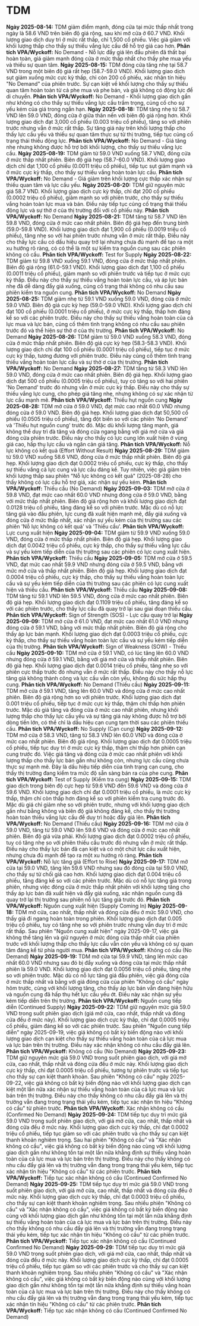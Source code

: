 # TDM

**Ngày 2025-08-14:** TDM giảm điểm mạnh, đóng cửa tại mức thấp nhất trong ngày là 58.6 VND trên biên độ giá rộng, sau khi mở cửa ở 60.7 VND. Khối lượng giao dịch duy trì ở mức rất thấp, chỉ 1,500 cổ phiếu. Việc giá giảm với khối lượng thấp cho thấy sự thiếu vắng lực cầu để hỗ trợ giá cao hơn. **Phân tích VPA/Wyckoff:** No Demand - Nỗ lực đẩy giá lên đầu phiên đã thất bại hoàn toàn, giá giảm mạnh đóng cửa ở mức thấp nhất cho thấy phe mua yếu và thiếu sự quan tâm.
**Ngày 2025-08-15:** TDM đóng cửa tăng nhẹ tại 58.7 VND trong một biên độ giá rất hẹp (58.7-59.0 VND). Khối lượng giao dịch sụt giảm xuống mức cực kỳ thấp, chỉ còn 200 cổ phiếu, xác nhận tín hiệu "No Demand" của phiên trước. Sự cạn kiệt về khối lượng cho thấy sự thiếu quan tâm hoàn toàn từ cả phe mua và phe bán, và giá không có động lực để di chuyển. **Phân tích VPA/Wyckoff:** No Demand - Khối lượng giao dịch gần như không có cho thấy sự thiếu vắng lực cầu trầm trọng, củng cố cho sự yếu kém của giá trong ngắn hạn.
**Ngày 2025-08-18:** TDM tăng nhẹ từ 58.7 VND lên 59.0 VND, đóng cửa ở giữa thân nến với biên độ giá rộng hơn. Khối lượng giao dịch đạt 3,000 cổ phiếu (0.003 triệu cổ phiếu), tăng so với phiên trước nhưng vẫn ở mức rất thấp. Sự tăng giá này trên khối lượng thấp cho thấy lực cầu yếu và thiếu sự quan tâm thực sự từ thị trường, tiếp tục củng cố trạng thái thiếu động lực. **Phân tích VPA/Wyckoff:** No Demand - Giá tăng nhẹ nhưng không được hỗ trợ bởi khối lượng, cho thấy sự thiếu vắng lực cầu.
**Ngày 2025-08-19:** TDM giảm từ 59.0 VND xuống 58.7 VND, đóng cửa ở mức thấp nhất phiên. Biên độ giá hẹp (58.7-60.0 VND). Khối lượng giao dịch chỉ đạt 1,100 cổ phiếu (0.0011 triệu cổ phiếu), tiếp tục sụt giảm mạnh và ở mức cực kỳ thấp, cho thấy sự thiếu vắng hoàn toàn lực cầu. **Phân tích VPA/Wyckoff:** No Demand - Giá giảm trên khối lượng cực thấp xác nhận sự thiếu quan tâm và lực cầu yếu.
**Ngày 2025-08-20:** TDM giữ nguyên mức giá 58.7 VND. Khối lượng giao dịch cực kỳ thấp, chỉ đạt 200 cổ phiếu (0.0002 triệu cổ phiếu), giảm mạnh so với phiên trước, cho thấy sự thiếu vắng hoàn toàn lực mua và bán. Điều này tiếp tục củng cố trạng thái thiếu động lực và sự thờ ơ của thị trường đối với cổ phiếu này. **Phân tích VPA/Wyckoff:** No Demand
**Ngày 2025-08-21:** TDM tăng từ 58.7 VND lên 59.8 VND, đóng cửa ở mức cao nhất phiên. Biên độ giá hẹp đến trung bình (59.0-59.8 VND). Khối lượng giao dịch đạt 1,900 cổ phiếu (0.0019 triệu cổ phiếu), tăng nhẹ so với hai phiên trước nhưng vẫn ở mức rất thấp. Điều này cho thấy lực cầu có dấu hiệu quay trở lại nhưng chưa đủ mạnh để tạo ra một xu hướng rõ ràng, có có thể là một sự kiểm tra nguồn cung sau các phiên không có cầu. **Phân tích VPA/Wyckoff:** Test for Supply
**Ngày 2025-08-22:** TDM giảm từ 59.8 VND xuống 59.1 VND, đóng cửa ở mức thấp nhất phiên. Biên độ giá rộng (61.0-59.1 VND). Khối lượng giao dịch đạt 1,100 cổ phiếu (0.0011 triệu cổ phiếu), giảm mạnh so với phiên trước và tiếp tục ở mức cực kỳ thấp. Điều này cho thấy sự thiếu vắng hoàn toàn lực cầu, và áp lực bán nhẹ đã dễ dàng đẩy giá xuống, củng cố trạng thái không có nhu cầu sau phiên kiểm tra nguồn cung. **Phân tích VPA/Wyckoff:** No Demand
**Ngày 2025-08-25:** TDM giảm nhẹ từ 59.1 VND xuống 59.0 VND, đóng cửa ở mức 59.0 VND. Biên độ giá cực kỳ hẹp (59.0-59.0 VND). Khối lượng giao dịch chỉ đạt 100 cổ phiếu (0.0001 triệu cổ phiếu), ở mức cực kỳ thấp, thấp hơn đáng kể so với các phiên trước. Điều này cho thấy sự thiếu vắng hoàn toàn của cả lực mua và lực bán, củng cố thêm tình trạng không có nhu cầu sau phiên trước đó và thể hiện sự thờ ơ của thị trường. **Phân tích VPA/Wyckoff:** No Demand
**Ngày 2025-08-26:** TDM giảm từ 59.0 VND xuống 58.3 VND, đóng cửa ở mức thấp nhất phiên. Biên độ giá cực kỳ hẹp (58.3-58.3 VND). Khối lượng giao dịch chỉ đạt 100 cổ phiếu (0.0001 triệu cổ phiếu), tiếp tục ở mức cực kỳ thấp, tương đương với phiên trước. Điều này củng cố thêm tình trạng thiếu vắng hoàn toàn lực cầu và sự thờ ơ của thị trường. **Phân tích VPA/Wyckoff:** No Demand
**Ngày 2025-08-27:** TDM tăng từ 58.3 VND lên 59.0 VND, đóng cửa ở mức cao nhất phiên. Biên độ giá hẹp. Khối lượng giao dịch đạt 500 cổ phiếu (0.0005 triệu cổ phiếu), tuy có tăng so với hai phiên 'No Demand' trước đó nhưng vẫn ở mức cực kỳ thấp. Điều này cho thấy sự thiếu vắng lực cung, cho phép giá tăng nhẹ, nhưng không có sự xác nhận từ lực cầu mạnh mẽ. **Phân tích VPA/Wyckoff:** Thiếu hụt nguồn cung
**Ngày 2025-08-28:** TDM mở cửa ở 59.0 VND, đạt mức cao nhất 60.0 VND nhưng đóng cửa ở 59.0 VND. Biên độ giá hẹp. Khối lượng giao dịch đạt 50,500 cổ phiếu (0.0505 triệu cổ phiếu), tăng đột biến so với các phiên 'No Demand' và 'Thiếu hụt nguồn cung' trước đó. Mặc dù khối lượng tăng mạnh, giá không thể duy trì đà tăng và đóng cửa ngang bằng với giá mở cửa và giá đóng cửa phiên trước. Điều này cho thấy có lực cung lớn xuất hiện ở vùng giá cao, hấp thụ lực cầu và ngăn cản giá tăng. **Phân tích VPA/Wyckoff:** Nỗ lực không có kết quả (Effort Without Result)
**Ngày 2025-08-29:** TDM giảm từ 59.0 VND xuống 58.6 VND, đóng cửa ở mức thấp nhất phiên. Biên độ giá hẹp. Khối lượng giao dịch đạt 0.0002 triệu cổ phiếu, cực kỳ thấp, cho thấy sự thiếu vắng cả lực cung và lực cầu đáng kể. Tuy nhiên, việc giá giảm trên khối lượng thấp sau phiên "Nỗ lực không có kết quả" (2025-08-28) cho thấy không có lực cầu hỗ trợ giá, xác nhận sự yếu kém. **Phân tích VPA/Wyckoff:** Thiếu cầu (No Demand)
**Ngày 2025-09-03:** TDM mở cửa ở 59.8 VND, đạt mức cao nhất 60.0 VND nhưng đóng cửa ở 59.0 VND, bằng với mức thấp nhất phiên. Biên độ giá rộng hơn và khối lượng giao dịch đạt 0.0128 triệu cổ phiếu, tăng đáng kể so với phiên trước. Mặc dù có nỗ lực tăng giá vào đầu phiên, lực cung đã xuất hiện mạnh mẽ, đẩy giá xuống và đóng cửa ở mức thấp nhất, xác nhận sự yếu kém của thị trường sau các phiên 'Nỗ lực không có kết quả' và 'Thiếu cầu'. **Phân tích VPA/Wyckoff:** Lực cung xuất hiện
**Ngày 2025-09-04:** TDM giảm từ 59.9 VND xuống 59.0 VND, đóng cửa ở mức thấp nhất phiên. Biên độ giá hẹp. Khối lượng giao dịch đạt 0.0042 triệu cổ phiếu, cực kỳ thấp, cho thấy sự thiếu vắng lực cầu và sự yếu kém tiếp diễn của thị trường sau các phiên có lực cung xuất hiện. **Phân tích VPA/Wyckoff:** Thiếu cầu
**Ngày 2025-09-05:** TDM mở cửa ở 59.5 VND, đạt mức cao nhất 59.9 VND nhưng đóng cửa ở 59.5 VND, bằng với mức mở cửa và thấp nhất phiên. Biên độ giá hẹp. Khối lượng giao dịch đạt 0.0004 triệu cổ phiếu, cực kỳ thấp, cho thấy sự thiếu vắng hoàn toàn lực cầu và sự yếu kém tiếp diễn của thị trường sau các phiên có lực cung xuất hiện và thiếu cầu. **Phân tích VPA/Wyckoff:** Thiếu cầu
**Ngày 2025-09-08:** TDM tăng từ 59.1 VND lên 59.5 VND, đóng cửa ở mức cao nhất phiên. Biên độ giá hẹp. Khối lượng giao dịch đạt 0.1109 triệu cổ phiếu, tăng đáng kể so với các phiên trước, cho thấy lực cầu đã quay trở lại sau giai đoạn thiếu cầu. **Phân tích VPA/Wyckoff:** Sign of Strength (SOS) - Lực cầu quay trở lại
**Ngày 2025-09-09:** TDM mở cửa ở 61.0 VND, đạt mức cao nhất 61.0 VND nhưng đóng cửa ở 59.1 VND, bằng với mức thấp nhất phiên. Biên độ giá rộng cho thấy áp lực bán mạnh. Khối lượng giao dịch đạt 0.0003 triệu cổ phiếu, cực kỳ thấp, cho thấy sự thiếu vắng hoàn toàn lực cầu và sự yếu kém tiếp diễn của thị trường. **Phân tích VPA/Wyckoff:** Sign of Weakness (SOW) - Thiếu cầu
**Ngày 2025-09-10:** TDM mở cửa ở 59.1 VND, có lúc tăng lên 60.0 VND nhưng đóng cửa ở 59.1 VND, bằng với giá mở cửa và thấp nhất phiên. Biên độ giá hẹp. Khối lượng giao dịch đạt 0.0014 triệu cổ phiếu, tăng nhẹ so với phiên cực thấp trước đó nhưng vẫn ở mức rất thấp. Điều này cho thấy nỗ lực tăng giá không thành công và lực cầu vẫn còn yếu, không đủ sức hấp thụ cung. **Phân tích VPA/Wyckoff:** No Demand (Thiếu cầu)
**Ngày 2025-09-11:** TDM mở cửa ở 59.1 VND, tăng lên 60.0 VND và đóng cửa ở mức cao nhất phiên. Biên độ giá rộng hơn so với phiên trước. Khối lượng giao dịch đạt 0.001 triệu cổ phiếu, tiếp tục ở mức cực kỳ thấp, thậm chí thấp hơn phiên trước. Mặc dù giá tăng và đóng cửa ở mức cao nhất phiên, nhưng khối lượng thấp cho thấy lực cầu yếu và sự tăng giá này không được hỗ trợ bởi dòng tiền lớn, có thể chỉ là dấu hiệu cạn cung tạm thời sau các phiên thiếu cầu. **Phân tích VPA/Wyckoff:** No Supply (Cạn cung)
**Ngày 2025-09-12:** TDM mở cửa ở 58.3 VND, tăng từ 58.3 VND lên 60.0 VND và đóng cửa ở mức cao nhất phiên. Biên độ giá rộng. Khối lượng giao dịch đạt 0.0005 triệu cổ phiếu, tiếp tục duy trì ở mức cực kỳ thấp, thậm chí thấp hơn phiên cạn cung trước đó. Việc giá tăng và đóng cửa ở mức cao nhất phiên với khối lượng thấp cho thấy lực bán gần như không còn, nhưng lực cầu cũng chưa thực sự mạnh mẽ. Đây là dấu hiệu tiếp diễn của tình trạng cạn cung, cho thấy thị trường đang kiểm tra mức độ sẵn sàng bán ra của phe cung. **Phân tích VPA/Wyckoff:** Test of Supply (Kiểm tra cung)
**Ngày 2025-09-15:** TDM giao dịch trong biên độ cực hẹp từ 59.6 VND đến 59.6 VND và đóng cửa ở 59.6 VND. Khối lượng giao dịch chỉ đạt 0.0001 triệu cổ phiếu, là mức cực kỳ thấp, thậm chí còn thấp hơn đáng kể so với phiên kiểm tra cung trước đó. Mặc dù giá chỉ giảm nhẹ so với phiên trước, nhưng với khối lượng giao dịch gần như bằng không và biên độ giá không đáng kể, cho thấy thị trường hoàn toàn thiếu vắng lực cầu để duy trì hoặc đẩy giá lên. **Phân tích VPA/Wyckoff:** No Demand (Thiếu cầu)
**Ngày 2025-09-16:** TDM mở cửa ở 59.0 VND, tăng từ 59.0 VND lên 59.6 VND và đóng cửa ở mức cao nhất phiên. Biên độ giá vừa phải. Khối lượng giao dịch đạt 0.0002 triệu cổ phiếu, tuy có tăng nhẹ so với phiên thiếu cầu trước đó nhưng vẫn ở mức rất thấp. Điều này cho thấy lực bán đã cạn kiệt và có một chút lực cầu xuất hiện, nhưng chưa đủ mạnh để tạo ra một xu hướng rõ ràng. **Phân tích VPA/Wyckoff:** Nỗ lực tăng giá (Effort to Rise)
**Ngày 2025-09-17:** TDM mở cửa tại 59.0 VND, tăng lên 59.6 VND nhưng sau đó đóng cửa tại 59.0 VND, cho thấy sự từ chối giá cao hơn. Khối lượng giao dịch đạt 0.004 triệu cổ phiếu, tăng đáng kể so với các phiên trước. Mặc dù có nỗ lực tăng giá trong phiên, nhưng việc đóng cửa ở mức thấp nhất phiên với khối lượng tăng cho thấy áp lực bán đã xuất hiện và đẩy giá xuống, xác nhận nguồn cung đã quay trở lại thị trường sau phiên nỗ lực tăng giá trước đó. **Phân tích VPA/Wyckoff:** Nguồn cung xuất hiện (Supply Coming In)
**Ngày 2025-09-18:** TDM mở cửa, cao nhất, thấp nhất và đóng cửa đều ở mức 59.0 VND, cho thấy giá đi ngang hoàn toàn trong phiên. Khối lượng giao dịch đạt 0.005 triệu cổ phiếu, tuy có tăng nhẹ so với phiên trước nhưng vẫn duy trì ở mức rất thấp. Sau phiên "Nguồn cung xuất hiện" ngày 2025-09-17, việc giá không thể tăng lên và giữ nguyên ở mức đóng cửa thấp nhất của phiên trước với khối lượng thấp cho thấy lực cầu vẫn còn yếu và không có sự quan tâm đáng kể từ phía người mua. **Phân tích VPA/Wyckoff:** Không có cầu (No Demand)
**Ngày 2025-09-19:** TDM mở cửa tại 59.9 VND, tăng lên mức cao nhất 60.0 VND nhưng sau đó bị đẩy xuống và đóng cửa tại mức thấp nhất phiên là 59.0 VND. Khối lượng giao dịch đạt 0.0056 triệu cổ phiếu, tăng nhẹ so với phiên trước. Mặc dù có nỗ lực tăng giá đầu phiên, việc giá đóng cửa ở mức thấp nhất và bằng với giá đóng cửa của phiên "Không có cầu" ngày hôm trước, cùng với khối lượng tăng, cho thấy áp lực bán vẫn đang hiện hữu và nguồn cung đã hấp thụ hết lực cầu yếu ớt. Điều này xác nhận sự yếu kém tiếp diễn trên thị trường. **Phân tích VPA/Wyckoff:** Nguồn cung tiếp diễn (Continued Supply)
**Ngày 2025-09-22:** TDM giữ nguyên mức giá 59.0 VND trong suốt phiên giao dịch (giá mở cửa, cao nhất, thấp nhất và đóng cửa đều ở mức này). Khối lượng giao dịch cực kỳ thấp, chỉ đạt 0.0005 triệu cổ phiếu, giảm đáng kể so với các phiên trước. Sau phiên "Nguồn cung tiếp diễn" ngày 2025-09-19, việc giá không có bất kỳ biến động nào với khối lượng giao dịch cạn kiệt cho thấy sự thiếu vắng hoàn toàn của cả lực mua và lực bán trên thị trường. Điều này xác nhận không có nhu cầu đẩy giá lên. **Phân tích VPA/Wyckoff:** Không có cầu (No Demand)
**Ngày 2025-09-23:** TDM giữ nguyên mức giá 59.0 VND trong suốt phiên giao dịch, với giá mở cửa, cao nhất, thấp nhất và đóng cửa đều ở mức này. Khối lượng giao dịch cực kỳ thấp, chỉ đạt 0.0005 triệu cổ phiếu, tương tự phiên trước và tiếp tục cho thấy sự cạn kiệt thanh khoản. Sau phiên "Không có cầu" ngày 2025-09-22, việc giá không có bất kỳ biến động nào với khối lượng giao dịch cạn kiệt một lần nữa xác nhận sự thiếu vắng hoàn toàn của cả lực mua và lực bán trên thị trường. Điều này cho thấy không có nhu cầu đẩy giá lên và thị trường vẫn đang trong trạng thái yếu kém, tiếp tục xác nhận tín hiệu "Không có cầu" từ phiên trước. **Phân tích VPA/Wyckoff:** Xác nhận không có cầu (Confirmed No Demand)
**Ngày 2025-09-24:** TDM tiếp tục duy trì mức giá 59.0 VND trong suốt phiên giao dịch, với giá mở cửa, cao nhất, thấp nhất và đóng cửa đều ở mức này. Khối lượng giao dịch cực kỳ thấp, chỉ đạt 0.0002 triệu cổ phiếu, tiếp tục giảm so với các phiên trước và cho thấy sự cạn kiệt thanh khoản nghiêm trọng. Sau hai phiên "Không có cầu" và "Xác nhận không có cầu", việc giá không có bất kỳ biến động nào cùng với khối lượng giao dịch gần như không tồn tại một lần nữa khẳng định sự thiếu vắng hoàn toàn của cả lực mua và lực bán trên thị trường. Điều này cho thấy không có nhu cầu đẩy giá lên và thị trường vẫn đang trong trạng thái yếu kém, tiếp tục xác nhận tín hiệu "Không có cầu" từ các phiên trước. **Phân tích VPA/Wyckoff:** Tiếp tục xác nhận không có cầu (Continued Confirmed No Demand)
**Ngày 2025-09-25:** TDM tiếp tục duy trì mức giá 59.0 VND trong suốt phiên giao dịch, với giá mở cửa, cao nhất, thấp nhất và đóng cửa đều ở mức này. Khối lượng giao dịch cực kỳ thấp, chỉ đạt 0.0003 triệu cổ phiếu, cho thấy sự cạn kiệt thanh khoản nghiêm trọng. Sau nhiều phiên "Không có cầu" và "Xác nhận không có cầu", việc giá không có bất kỳ biến động nào cùng với khối lượng giao dịch gần như không tồn tại một lần nữa khẳng định sự thiếu vắng hoàn toàn của cả lực mua và lực bán trên thị trường. Điều này cho thấy không có nhu cầu đẩy giá lên và thị trường vẫn đang trong trạng thái yếu kém, tiếp tục xác nhận tín hiệu "Không có cầu" từ các phiên trước. **Phân tích VPA/Wyckoff:** Tiếp tục xác nhận không có cầu (Continued Confirmed No Demand)
**Ngày 2025-09-29:** TDM tiếp tục duy trì mức giá 59.0 VND trong suốt phiên giao dịch, với giá mở cửa, cao nhất, thấp nhất và đóng cửa đều ở mức này. Khối lượng giao dịch cực kỳ thấp, chỉ đạt 0.0005 triệu cổ phiếu, tiếp tục giảm so với các phiên trước và cho thấy sự cạn kiệt thanh khoản nghiêm trọng. Sau nhiều phiên "Không có cầu" và "Xác nhận không có cầu", việc giá không có bất kỳ biến động nào cùng với khối lượng giao dịch gần như không tồn tại một lần nữa khẳng định sự thiếu vắng hoàn toàn của cả lực mua và lực bán trên thị trường. Điều này cho thấy không có nhu cầu đẩy giá lên và thị trường vẫn đang trong trạng thái yếu kém, tiếp tục xác nhận tín hiệu "Không có cầu" từ các phiên trước. **Phân tích VPA/Wyckoff:** Tiếp tục xác nhận không có cầu (Continued Confirmed No Demand)
